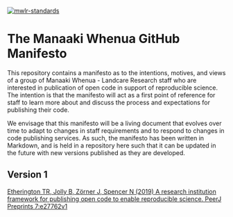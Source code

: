 [![mwlr-standards](https://github.com/manaakiwhenua/manaakiwhenua-manifesto/workflows/mwlr-standards/badge.svg)](https://github.com/manaakiwhenua/manaakiwhenua-standards)

# The Manaaki Whenua GitHub Manifesto

This repository contains a manifesto as to the intentions, motives, and views of a group of Manaaki Whenua - Landcare Research staff 
who are interested in publication of open code in support of reproducible science.  The intention is that the manifesto will
act as a first point of reference for staff to learn more about and discuss the process and expectations for publishing their code.

We envisage that this manifesto will be a living document that evolves over time to adapt to changes in staff requirements and to respond
to changes in code publishing services.  As such, the manifesto has been written in Markdown, and is held in a repository here such that
it can be updated in the future with new versions published as they are developed.

## Version 1

[Etherington TR, Jolly B, Zörner J, Spencer N (2019) A research institution framework for publishing open code to enable reproducible science. PeerJ Preprints 7:e27762v1](https://doi.org/10.7287/peerj.preprints.27762v1)
